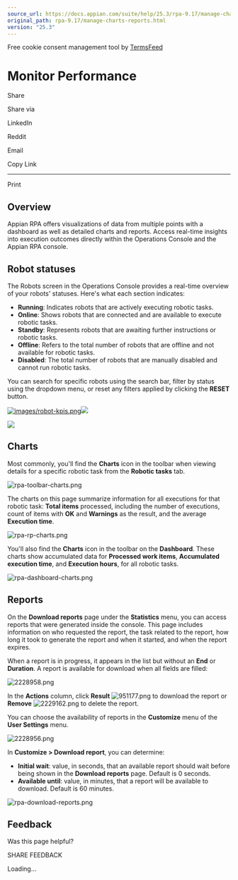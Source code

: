 ```yaml
---
source_url: https://docs.appian.com/suite/help/25.3/rpa-9.17/manage-charts-reports.html
original_path: rpa-9.17/manage-charts-reports.html
version: "25.3"
---
```


Free cookie consent management tool by [TermsFeed](https://www.termsfeed.com/)

# Monitor Performance

Share

Share via

LinkedIn

Reddit

Email

Copy Link

* * *

Print

## Overview

Appian RPA offers visualizations of data from multiple points with a dashboard as well as detailed charts and reports. Access real-time insights into execution outcomes directly within the Operations Console and the Appian RPA console.

## Robot statuses

The Robots screen in the Operations Console provides a real-time overview of your robots' statuses. Here's what each section indicates:

-   **Running**: Indicates robots that are actively executing robotic tasks.
-   **Online**: Shows robots that are connected and are available to execute robotic tasks.
-   **Standby**: Represents robots that are awaiting further instructions or robotic tasks.
-   **Offline**: Refers to the total number of robots that are offline and not available for robotic tasks.
-   **Disabled**: The total number of robots that are manually disabled and cannot run robotic tasks.

You can search for specific robots using the search bar, filter by status using the dropdown menu, or reset any filters applied by clicking the **RESET** button.

[![images/robot-kpis.png](images/robot-kpis.png)![](/suite/help/25.3/images/rn/zoom_magnify_center.png)](#img1366)

[![](images/robot-kpis.png)](#_)

## Charts

Most commonly, you'll find the **Charts** icon in the toolbar when viewing details for a specific robotic task from the **Robotic tasks** tab.

![rpa-toolbar-charts.png](images/rpa-toolbar-charts.png)

The charts on this page summarize information for all executions for that robotic task: **Total items** processed, including the number of executions, count of items with **OK** and **Warnings** as the result, and the average **Execution time**.

![rpa-rp-charts.png](images/rpa-rp-charts.png)

You'll also find the **Charts** icon in the toolbar on the **Dashboard**. These charts show accumulated data for **Processed work items**, **Accumulated execution time**, and **Execution hours**, for all robotic tasks.

![rpa-dashboard-charts.png](images/rpa-dashboard-charts.png)

## Reports

On the **Download reports** page under the **Statistics** menu, you can access reports that were generated inside the console. This page includes information on who requested the report, the task related to the report, how long it took to generate the report and when it started, and when the report expires.

When a report is in progress, it appears in the list but without an **End** or **Duration**. A report is available for download when all fields are filled:

![2228958.png](images/2228958.png)

In the **Actions** column, click **Result** ![951177.png](images/951177.png) to download the report or **Remove** ![2229162.png](images/2229162.png) to delete the report.

You can choose the availability of reports in the **Customize** menu of the **User Settings** menu.

![2228956.png](images/2228956.png)

In **Customize > Download report**, you can determine:

-   **Initial wait**: value, in seconds, that an available report should wait before being shown in the **Download reports** page. Default is 0 seconds.
-   **Available until**: value, in minutes, that a report will be available to download. Default is 60 minutes.

![rpa-download-reports.png](images/rpa-download-reports.png)

## Feedback

Was this page helpful?

SHARE FEEDBACK

Loading...